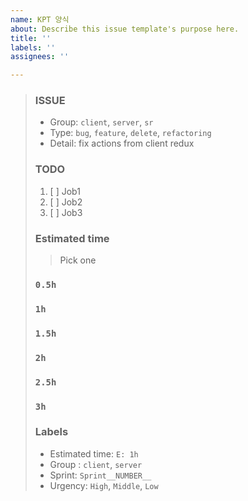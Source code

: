 ```yaml
---
name: KPT 양식
about: Describe this issue template's purpose here.
title: ''
labels: ''
assignees: ''

---
```


> ### ISSUE
> * Group:  `client`, `server`, `sr`
> * Type: `bug`, `feature`, `delete`, `refactoring`
> * Detail: fix actions from client redux
> 
> ### TODO
> 1. [ ]  Job1
> 2. [ ]  Job2
> 3. [ ]  Job3
> 
> ### Estimated time
> > Pick one
> 
> ### `0.5h`
> ### `1h`
> ### `1.5h`
> ### `2h`
> ### `2.5h`
> ### `3h`
> ### Labels
> * Estimated time: `E: 1h`
> * Group : `client`, `server`
> * Sprint: `Sprint__NUMBER__`
> * Urgency: `High`, `Middle`, `Low`
